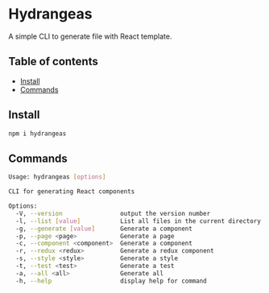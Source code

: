 # Hydrangeas

A simple CLI to generate file with React template.

## Table of contents

- [Install](#install)
- [Commands](#command)

## Install

```bash
npm i hydrangeas
```

## Commands

```bash
Usage: hydrangeas [options]

CLI for generating React components

Options:
  -V, --version                output the version number
  -l, --list [value]           List all files in the current directory
  -g, --generate [value]       Generate a component
  -p, --page <page>            Generate a page
  -c, --component <component>  Generate a component
  -r, --redux <redux>          Generate a redux component
  -s, --style <style>          Generate a style
  -t, --test <test>            Generate a test
  -a, --all <all>              Generate all
  -h, --help                   display help for command
```
